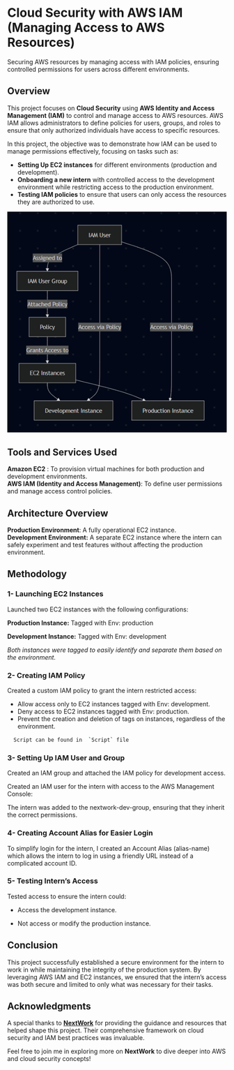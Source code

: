 # Cloud Security with AWS IAM (Managing Access to AWS Resources)
Securing AWS resources by managing access with IAM policies, ensuring controlled permissions for users across different environments.

## Overview

This project focuses on **Cloud Security** using **AWS Identity and Access Management (IAM)** to control and manage access to AWS resources. AWS IAM allows administrators to define policies for users, groups, and roles to ensure that only authorized individuals have access to specific resources.

In this project, the objective was to demonstrate how IAM can be used to manage permissions effectively, focusing on tasks such as:

- **Setting Up EC2 instances** for different environments (production and development).
- **Onboarding a new intern** with controlled access to the development environment while restricting access to the production environment.
- **Testing IAM policies** to ensure that users can only access the resources they are authorized to use.

<div align="center">
  <img src="docs/screenshots/aws.png" alt="project" max-width="300">
</div>

## Tools and Services Used

**Amazon EC2** : To provision virtual machines for both production and development environments.  
**AWS IAM (Identity and Access Management)**: To define user permissions and manage access control policies.

## Architecture Overview

**Production Environment**: A fully operational EC2 instance.  
**Development Environment:** A separate EC2 instance where the intern can safely experiment and test features without affecting the production environment.

## Methodology

### 1- Launching EC2 Instances
Launched two EC2 instances with the following configurations:

**Production Instance:**
Tagged with Env: production

**Development Instance:**
Tagged with Env: development

_Both instances were tagged to easily identify and separate them based on the environment._

### 2- Creating IAM Policy

Created a custom IAM policy to grant the intern restricted access:

- Allow access only to EC2 instances tagged with Env: development.
- Deny access to EC2 instances tagged with Env: production.
- Prevent the creation and deletion of tags on instances, regardless of the environment.
```bash
  Script can be found in  `Script` file 
```
    
### 3- Setting Up IAM User and Group

Created an IAM group and attached the IAM policy for development access.  

Created an IAM user for the intern with access to the AWS Management Console:  

The intern was added to the nextwork-dev-group, ensuring that they inherit the correct permissions.

### 4- Creating Account Alias for Easier Login

To simplify login for the intern, I created an Account Alias (alias-name) which allows the intern to log in using a friendly URL instead of a complicated account ID.

### 5- Testing Intern’s Access

Tested access to ensure the intern could:

- Access the development instance.

- Not access or modify the production instance.

## Conclusion

This project successfully established a secure environment for the intern to work in while maintaining the integrity of the production system. By leveraging AWS IAM and EC2 instances, we ensured that the intern’s access was both secure and limited to only what was necessary for their tasks.

## Acknowledgments

A special thanks to **[NextWork](https://learn.nextwork.org/)** for providing the guidance and resources that helped shape this project. Their comprehensive framework on cloud security and IAM best practices was invaluable. 

Feel free to join me in exploring more on **NextWork** to dive deeper into AWS and cloud security concepts!



